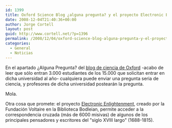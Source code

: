 ```yaml
---
id: 1399
title: Oxford Science Blog ¿alguna pregunta? y el proyecto Electronic Enlightenment
date: 2008-12-04T21:40:36+00:00
author: Jorge Cortell
layout: post
guid: http://www.cortell.net/?p=1396
permalink: /2008/12/04/oxford-science-blog-alguna-pregunta-y-el-proyecto-electronic-enlightenment/
categories:
  - General
  - Noticias
---
```

En el apartado ¿Alguna Pregunta? del <a title="www.ox.ac.uk/scienceblog" href="http://www.ox.ac.uk/scienceblog" target="_blank">blog de ciencia de Oxford</a> -acabo de leer que sólo entran 3.000 estudiantes de los 15.000 que solicitan entrar en dicha universidad al año- cualquiera puede enviar una pregunta seria de ciencia, y profesores de dicha universidad postearán la pregunta.
  
Mola.

Otra cosa que promete: el proyecto <a title="www.e-enlightenment.com" href="http://www.e-enlightenment.com" target="_blank">Electronic Enlightenment</a>, creado por la Fundación Voltaire en la Biblioteca Bodleian, permite acceder a la correspondencia cruzada (más de 6000 misivas) de algunos de los principales pensadores y escritores del "siglo XVIII largo" (1688-1815).